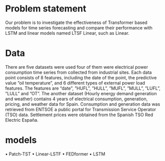 # Problem statement
Our problem is to investigate the effectiveness of Transformer based models for time series forecasting and compare their performance with LSTM and linear models named LTSF Linear, such as Linear.

# Data
There are five datasets were used four of them were electrical power consumption time series from collected from industrial sites. Each data point consists of 8 features, including the date of the point, the predictive value ”oil temperature”, and 6 different types of external power load features. The features are “date”, ”HUFL”, ”HULL”, ”MUFL”, ”MULL”, ”LUFL”, ”LULL” and ”OT”.
The another dataset (Hourly energy demand generation and weather) contains 4 years of electrical consumption, generation, pricing, and weather data for Spain. Consumption and generation data was retrieved from ENTSOE a public portal for Transmission Service Operator (TSO) data. Settlement prices were obtained from the Spanish TSO Red Electric España.

# models
•	Patch-TST
•	Linear-LSTF
•	FEDformer
•	LSTM
